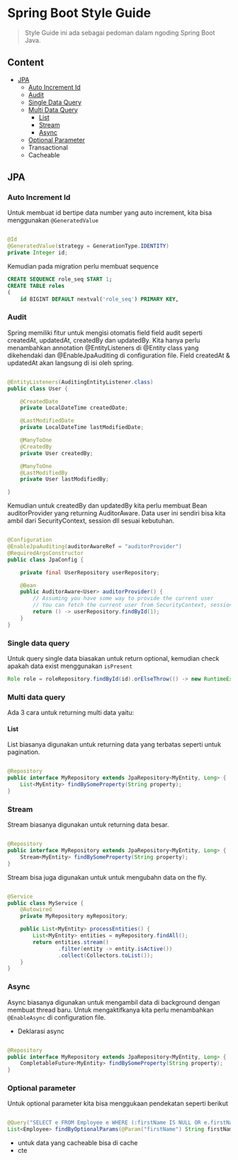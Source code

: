 # Spring Boot Style Guide

> Style Guide ini ada sebagai pedoman dalam ngoding Spring Boot Java.

## Content

- [JPA](#jpa)
    - [Auto Increment Id](#auto-increment-id)
    - [Audit](#audit)
    - [Single Data Query](#single-data-query)
    - [Multi Data Query](#multi-data-query)
        - [List](#list)
        - [Stream](#stream)
        - [Async](#async)
    - [Optional Parameter](#optional-parameter)
    - Transactional
    - Cacheable

## JPA

### Auto Increment Id

Untuk membuat id bertipe data number yang auto increment, kita bisa menggunakan `@GeneratedValue`

```java

@Id
@GeneratedValue(strategy = GenerationType.IDENTITY)
private Integer id;
```

Kemudian pada migration perlu membuat sequence

```sql
CREATE SEQUENCE role_seq START 1;
CREATE TABLE roles
(
    id BIGINT DEFAULT nextval('role_seq') PRIMARY KEY,
```

### Audit

Spring memiliki fitur untuk mengisi otomatis field field audit seperti createdAt, updatedAt, createdBy dan updatedBy.
Kita hanya perlu menambahkan annotation @EntityListeners di @Entity class yang dikehendaki dan @EnableJpaAuditing di
configuration file. Field createdAt & updatedAt akan langsung di isi oleh spring.

```java

@EntityListeners(AuditingEntityListener.class)
public class User {

    @CreatedDate
    private LocalDateTime createdDate;

    @LastModifiedDate
    private LocalDateTime lastModifiedDate;

    @ManyToOne
    @CreatedBy
    private User createdBy;

    @ManyToOne
    @LastModifiedBy
    private User lastModifiedBy;

}
```

Kemudian untuk createdBy dan updatedBy kita perlu membuat Bean auditorProvider yang returning AuditorAware<User>. Data
user ini sendiri bisa kita ambil dari SecurityContext, session dll sesuai kebutuhan.

```java

@Configuration
@EnableJpaAuditing(auditorAwareRef = "auditorProvider")
@RequiredArgsConstructor
public class JpaConfig {

    private final UserRepository userRepository;

    @Bean
    public AuditorAware<User> auditorProvider() {
        // Assuming you have some way to provide the current user
        // You can fetch the current user from SecurityContext, session, etc.
        return () -> userRepository.findById(1);
    }
}
```

### Single data query

Untuk query single data biasakan untuk return optional, kemudian check apakah data exist menggunakan `isPresent`

```java
Role role = roleRepository.findById(id).orElseThrow(() -> new RuntimeException("Role not found"));
```

### Multi data query

Ada 3 cara untuk returning multi data yaitu:

#### List

List biasanya digunakan untuk returning data yang terbatas seperti untuk pagination.

```java

@Repository
public interface MyRepository extends JpaRepository<MyEntity, Long> {
    List<MyEntity> findBySomeProperty(String property);
}
```

### Stream

Stream biasanya digunakan untuk returning data besar.

```java

@Repository
public interface MyRepository extends JpaRepository<MyEntity, Long> {
    Stream<MyEntity> findBySomeProperty(String property);
}
```

Stream bisa juga digunakan untuk untuk mengubahn data on the fly.

```java

@Service
public class MyService {
    @Autowired
    private MyRepository myRepository;

    public List<MyEntity> processEntities() {
        List<MyEntity> entities = myRepository.findAll();
        return entities.stream()
                .filter(entity -> entity.isActive())
                .collect(Collectors.toList());
    }
}

```

### Async

Async biasanya digunakan untuk mengambil data di background dengan membuat thread baru. Untuk mengaktifkanya kita perlu
menambahkan `@EnableAsync` di configuration file.

- Deklarasi async

```java

@Repository
public interface MyRepository extends JpaRepository<MyEntity, Long> {
    CompletableFuture<MyEntity> findBySomeProperty(String property);
}
```

### Optional parameter

Untuk optional parameter kita bisa menggukaan pendekatan seperti berikut

```java

@Query("SELECT e FROM Employee e WHERE (:firstName IS NULL OR e.firstName = :firstName) AND (:lastName IS NULL OR e.lastName = :lastName)")
List<Employee> findByOptionalParams(@Param("firstName") String firstName, @Param("lastName") String lastName);
```

- untuk data yang cacheable bisa di cache
- cte
